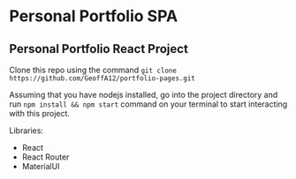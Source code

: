 # Personal Portfolio SPA

## Personal Portfolio React Project

Clone this repo using the command `git clone https://github.com/GeoffA12/portfolio-pages.git`

Assuming that you have nodejs installed, go into the project directory and run `npm install && npm start` command on your terminal to start interacting with this project.  

Libraries:
* React
* React Router
* MaterialUI
